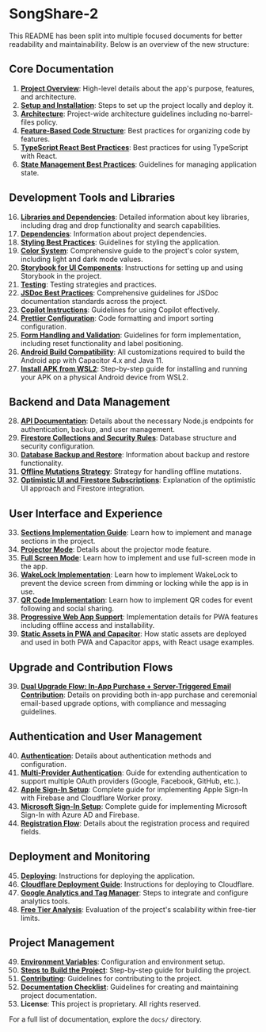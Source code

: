 # SongShare-2

This README has been split into multiple focused documents for better readability and maintainability. Below is an overview of the new structure:

## Core Documentation

1. **[Project Overview](docs/PROJECT_OVERVIEW.md)**: High-level details about the app's purpose, features, and architecture.
2. **[Setup and Installation](docs/SETUP_AND_INSTALLATION.md)**: Steps to set up the project locally and deploy it.
3. **[Architecture](docs/ARCHITECTURE.md)**: Project-wide architecture guidelines including no-barrel-files policy.
4. **[Feature-Based Code Structure](docs/FEATURE_BASED_CODE_STRUCTURE.md)**: Best practices for organizing code by features.
5. **[TypeScript React Best Practices](docs/TYPESCRIPT_REACT_BEST_PRACTICES.md)**: Best practices for using TypeScript with React.
6. **[State Management Best Practices](docs/STATE_MANAGEMENT_BEST_PRACTICE.md)**: Guidelines for managing application state.

## Development Tools and Libraries

16. **[Libraries and Dependencies](docs/LIBRARIES.md)**: Detailed information about key libraries, including drag and drop functionality and search capabilities.
17. **[Dependencies](docs/DEPENDENCIES.md)**: Information about project dependencies.
18. **[Styling Best Practices](docs/STYLING.md)**: Guidelines for styling the application.
19. **[Color System](docs/COLORS.md)**: Comprehensive guide to the project's color system, including light and dark mode values.
20. **[Storybook for UI Components](docs/STORYBOOK.md)**: Instructions for setting up and using Storybook in the project.
21. **[Testing](docs/TESTING.md)**: Testing strategies and practices.
22. **[JSDoc Best Practices](docs/JSDOC_BEST_PRACTICES.md)**: Comprehensive guidelines for JSDoc documentation standards across the project.
23. **[Copilot Instructions](.github/copilot-instructions.md)**: Guidelines for using Copilot effectively.
24. **[Prettier Configuration](docs/PRETTIER.md)**: Code formatting and import sorting configuration.
25. **[Form Handling and Validation](docs/FORMS.md)**: Guidelines for form implementation, including reset functionality and label positioning.
26. **[Android Build Compatibility](docs/ANDROID_BUILD_COMPATIBILITY.md)**: All customizations required to build the Android app with Capacitor 4.x and Java 11.
27. **[Install APK from WSL2](docs/INSTALL_APK_FROM_WSL2.md)**: Step-by-step guide for installing and running your APK on a physical Android device from WSL2.

## Backend and Data Management

28. **[API Documentation](docs/API.md)**: Details about the necessary Node.js endpoints for authentication, backup, and user management.
29. **[Firestore Collections and Security Rules](docs/FIRESTORE.md)**: Database structure and security configuration.
30. **[Database Backup and Restore](docs/DATABASE_BACKUP_AND_RESTORE.md)**: Information about backup and restore functionality.
31. **[Offline Mutations Strategy](./docs/OFFLINE_MUTATIONS.md)**: Strategy for handling offline mutations.
32. **[Optimistic UI and Firestore Subscriptions](docs/OPTIMISTIC_UI.md)**: Explanation of the optimistic UI approach and Firestore integration.

## User Interface and Experience

33. **[Sections Implementation Guide](docs/SECTIONS.md)**: Learn how to implement and manage sections in the project.
34. **[Projector Mode](docs/PROJECTOR_MODE.md)**: Details about the projector mode feature.
35. **[Full Screen Mode](docs/FULL_SCREEN_MODE.md)**: Learn how to implement and use full-screen mode in the app.
36. **[WakeLock Implementation](docs/WAKELOCK.md)**: Learn how to implement WakeLock to prevent the device screen from dimming or locking while the app is in use.
37. **[QR Code Implementation](docs/QR_CODES.md)**: Learn how to implement QR codes for event following and social sharing.
38. **[Progressive Web App Support](docs/PWA.md)**: Implementation details for PWA features including offline access and installability.
39. **[Static Assets in PWA and Capacitor](docs/STATIC_ASSETS.md)**: How static assets are deployed and used in both PWA and Capacitor apps, with React usage examples.

## Upgrade and Contribution Flows

39. **[Dual Upgrade Flow: In-App Purchase + Server-Triggered Email Contribution](docs/DUAL_UPGRADE_FLOW.md)**: Details on providing both in-app purchase and ceremonial email-based upgrade options, with compliance and messaging guidelines.

## Authentication and User Management

40. **[Authentication](docs/AUTHENTICATION.md)**: Details about authentication methods and configuration.
41. **[Multi-Provider Authentication](docs/MULTI_PROVIDER_AUTH.md)**: Guide for extending authentication to support multiple OAuth providers (Google, Facebook, GitHub, etc.).
42. **[Apple Sign-In Setup](docs/APPLE_SIGN_IN.md)**: Complete guide for implementing Apple Sign-In with Firebase and Cloudflare Worker proxy.
43. **[Microsoft Sign-In Setup](docs/MICROSOFT_SIGN_IN.md)**: Complete guide for implementing Microsoft Sign-In with Azure AD and Firebase.
44. **[Registration Flow](docs/REGISTRATION.md)**: Details about the registration process and required fields.

## Deployment and Monitoring

45. **[Deploying](docs/DEPLOYING.md)**: Instructions for deploying the application.
46. **[Cloudflare Deployment Guide](docs/CLOUDFLARE.md)**: Instructions for deploying to Cloudflare.
47. **[Google Analytics and Tag Manager](docs/ANALYTICS.md)**: Steps to integrate and configure analytics tools.
48. **[Free Tier Analysis](docs/FREE_TIER.md)**: Evaluation of the project's scalability within free-tier limits.

## Project Management

49. **[Environment Variables](docs/ENV.md)**: Configuration and environment setup.
50. **[Steps to Build the Project](.github/steps.md)**: Step-by-step guide for building the project.
51. **[Contributing](docs/CONTRIBUTING.md)**: Guidelines for contributing to the project.
52. **[Documentation Checklist](docs/DOCUMENTATION_CHECKLIST.md)**: Guidelines for creating and maintaining project documentation.
53. **License**: This project is proprietary. All rights reserved.

For a full list of documentation, explore the `docs/` directory.
